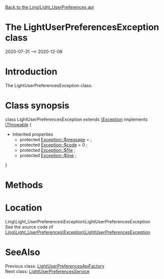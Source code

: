 [Back to the Ling/Light_UserPreferences api](https://github.com/lingtalfi/Light_UserPreferences/blob/master/doc/api/Ling/Light_UserPreferences.md)



The LightUserPreferencesException class
================
2020-07-31 --> 2020-12-08






Introduction
============

The LightUserPreferencesException class.



Class synopsis
==============


class <span class="pl-k">LightUserPreferencesException</span> extends [\Exception](http://php.net/manual/en/class.exception.php) implements [\Throwable](http://php.net/manual/en/class.throwable.php) {

- Inherited properties
    - protected  [Exception::$message](#property-message) =  ;
    - protected  [Exception::$code](#property-code) = 0 ;
    - protected  [Exception::$file](#property-file) ;
    - protected  [Exception::$line](#property-line) ;

}






Methods
==============






Location
=============
Ling\Light_UserPreferences\Exception\LightUserPreferencesException<br>
See the source code of [Ling\Light_UserPreferences\Exception\LightUserPreferencesException](https://github.com/lingtalfi/Light_UserPreferences/blob/master/Exception/LightUserPreferencesException.php)



SeeAlso
==============
Previous class: [LightUserPreferencesApiFactory](https://github.com/lingtalfi/Light_UserPreferences/blob/master/doc/api/Ling/Light_UserPreferences/Api/Generated/LightUserPreferencesApiFactory.md)<br>Next class: [LightUserPreferencesService](https://github.com/lingtalfi/Light_UserPreferences/blob/master/doc/api/Ling/Light_UserPreferences/Service/LightUserPreferencesService.md)<br>
